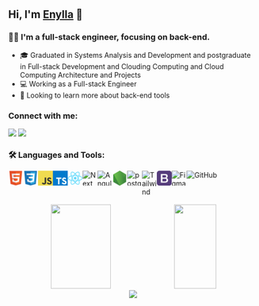 ## Hi, I'm [Enylla] 👋

### 👩‍💻 I'm a full-stack engineer, focusing on back-end.

- 🎓 Graduated in Systems Analysis and Development and postgraduate in Full-stack Development and Clouding Computing and Cloud Computing Architecture and Projects
- 💻 Working as a Full-stack Engineer
- 🎯 Looking to learn more about back-end tools
  
### Connect with me:

[<img src="https://img.shields.io/badge/-LinkedIn-%230077B5?style=for-the-badge&logo=linkedin&logoColor=white" target="_blank">][linkedin]
[<img src="https://img.shields.io/badge/-Gmail-%23333?style=for-the-badge&logo=gmail&logoColor=white" target="_blank">][gmail]


### 🛠  Languages and Tools:

<div>
  <img align="left" alt="HTML5" height="30" width="30" src="https://raw.githubusercontent.com/devicons/devicon/master/icons/html5/html5-original.svg" />
  <img align="left" alt="CSS3" height="30" width="30" src="https://raw.githubusercontent.com/devicons/devicon/master/icons/css3/css3-original.svg" />  
  <img align="left" alt="JavaScript" width="30px" src="https://raw.githubusercontent.com/github/explore/80688e429a7d4ef2fca1e82350fe8e3517d3494d/topics/javascript/javascript.png" />
     <img align="left" alt="TypeScript" width="30px" src="https://raw.githubusercontent.com/github/explore/80688e429a7d4ef2fca1e82350fe8e3517d3494d/topics/typescript/typescript.png" />
   <img align="left" alt="React" height="30" width="30" src="https://raw.githubusercontent.com/devicons/devicon/master/icons/react/react-original.svg" />
     <img align="left" alt="Next" height="30" width="30" src="https://blog.logrocket.com/wp-content/uploads/2020/01/creating-website-react-next-js.png" />   
<img align="left" alt="Angular" height="30" width="30" src="https://vectorseek.com/wp-content/uploads/2023/07/Angular-Logo-Vector.svg-.png" />    
    <img align="left" height="30" alt="Node" width="30" src="https://raw.githubusercontent.com/devicons/devicon/master/icons/nodejs/nodejs-original.svg" />
 <img align="left" alt="postgresql logo" height="30" width="30"src="https://camo.githubusercontent.com/f76ca013b330e2bffb000dfd1f5487432ead1d7c6f489b6051a5ac5853ea4c78/68747470733a2f2f63646e2e6a7364656c6976722e6e65742f67682f64657669636f6e732f64657669636f6e2f69636f6e732f706f737467726573716c2f706f737467726573716c2d6f726967696e616c2e737667" data-canonical-src="https://cdn.jsdelivr.net/gh/devicons/devicon/icons/postgresql/postgresql-original.svg" />
  <img height="30" alt="GitHub" src="https://cdn3.iconfinder.com/data/icons/inficons/512/github.png" />
      <img align="left" alt="Tailwind" width="30px" src="https://codekitapp.com/images/help/free-tailwind-icon@2x.png"/>
<img align="left" alt="Bootstrap" width="30px" src="https://raw.githubusercontent.com/github/explore/80688e429a7d4ef2fca1e82350fe8e3517d3494d/topics/bootstrap/bootstrap.png" />
   <img align="left" alt="Figma" src="https://camo.githubusercontent.com/e39dd3b8f4afd6976f4978888b37cdaf52b825afb08eb36c99d92e2e63562553/68747470733a2f2f63646e2e6a7364656c6976722e6e65742f67682f64657669636f6e732f64657669636f6e2f69636f6e732f6669676d612f6669676d612d6f726967696e616c2e737667" height="30" width="30" alt="figma logo" data-canonical-src="https://cdn.jsdelivr.net/gh/devicons/devicon/icons/figma/figma-original.svg"/>
 
</div>

<br />
<br />
<br />
<div align="center">

<div>
<img width="49%" height="170em" src="https://github-readme-stats.vercel.app/api?username=enyllaoliveira&show_icons=true&count_private=true&hide_border=true&title_color=A646FF&icon_color=A646FF&text_color=c9d1d9&bg_color=0d1117"/>
<img width="41%" height="170em" src="https://github-readme-stats.vercel.app/api/top-langs/?username=enyllaoliveira&layout=compact&hide_border=true&title_color=A646FF&text_color=c9d1d9&bg_color=0d1117"/>
</div>
 <img src="http://github-profile-summary-cards.vercel.app/api/cards/profile-details?username=enyllaoliveira&theme=radical"/>
</div>




[Enylla]: https://www.linkedin.com/in/enylla-oliveira/
[linkedin]: https://www.linkedin.com/in/enylla-oliveira/
[gmail]: mailto:enyllaoliveira@gmail.com

